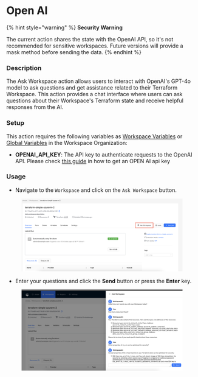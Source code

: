# Open AI

{% hint style="warning" %}
**Security Warning**

The current action shares the state with the OpenAI API, so it's not recommended for sensitive workspaces. Future versions will provide a mask method before sending the data.
{% endhint %}

### Description

The Ask Workspace action allows users to interact with OpenAI's GPT-4o model to ask questions and get assistance related to their Terraform Workspace. This action provides a chat interface where users can ask questions about their Workspace's Terraform state and receive helpful responses from the AI.

### Setup

This action requires the following variables as [Workspace Variables](../../variables.md#workspace-specific-variables) or [Global Variables](../../../organizations/global-variables.md) in the Workspace Organization:

* **OPENAI\_API\_KEY**: The API key to authenticate requests to the OpenAI API. Please check [this guide](https://platform.openai.com/docs/quickstart/step-2-set-up-your-api-key) in how to get an OPEN AI api key

### Usage

* Navigate to the `Workspace` and click on the `Ask Workspace` button.

<figure><img src="../../../../.gitbook/assets/image (5).png" alt=""><figcaption></figcaption></figure>

* Enter your questions and click the **Send** button or press the **Enter** key.

<figure><img src="../../../../.gitbook/assets/image (6).png" alt=""><figcaption></figcaption></figure>
